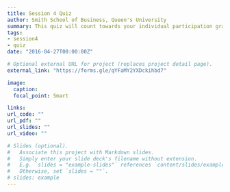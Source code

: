 ```yaml
---
title: Session 4 Quiz
author: Smith School of Business, Queen's University 
summary: This quiz will count towards your individual participation grade. Ensure you have completed all mandatory readings before starting the quiz (they will be tested). Only entries submitted prior to the beginning of next class will be accepted. 
tags:
- session4
- quiz
date: "2016-04-27T00:00:00Z"

# Optional external URL for project (replaces project detail page).
external_link: "https://forms.gle/qYFaMY2YXDckihbd7"

image:
  caption: 
  focal_point: Smart

links:
url_code: ""
url_pdf: ""
url_slides: ""
url_video: ""

# Slides (optional).
#   Associate this project with Markdown slides.
#   Simply enter your slide deck's filename without extension.
#   E.g. `slides = "example-slides"` references `content/slides/example-slides.md`.
#   Otherwise, set `slides = ""`.
# slides: example
---
```



